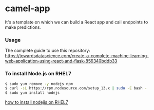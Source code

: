 # camel-app
It's a template on which we can build a React app and call endpoints to make predictions.

### Usage
The complete guide to use this repository: https://towardsdatascience.com/create-a-complete-machine-learning-web-application-using-react-and-flask-859340bddb33


### To install Node.js on RHEL7
````bash
$ sudo yum remove -y nodejs npm
$ curl -sL https://rpm.nodesource.com/setup_13.x | sudo -E bash -
$ sudo yum install nodejs
````

[how to install nodejis on RHEL7](https://tecadmin.net/install-latest-nodejs-and-npm-on-centos/)
 
